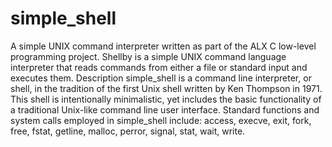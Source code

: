 # simple_shell
A simple UNIX command interpreter written as part of the ALX C low-level programming project.
Shellby is a simple UNIX command language interpreter that reads commands from either a file or standard input and executes them.
Description
simple_shell is a command line interpreter, or shell, in the tradition of the first Unix shell written by Ken Thompson in 1971. This shell is intentionally minimalistic, yet includes the basic functionality of a traditional Unix-like command line user interface. Standard functions and system calls employed in simple_shell include: access, execve, exit, fork, free, fstat, getline, malloc, perror, signal, stat, wait, write.
